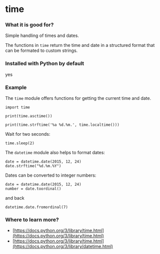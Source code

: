 
# time

### What it is good for?

Simple handling of times and dates.

The functions in `time` return the time and date in a structured format that can be formated to custom strings.

### Installed with Python by default

yes

### Example

The `time` module offers functions for getting the current time and date.

    import time

    print(time.asctime())

    print(time.strftime('%a %d.%m.', time.localtime()))

Wait for two seconds:

    time.sleep(2)


The `datetime` module also helps to format dates:

    date = datetime.date(2015, 12, 24)
    date.strftime("%d.%m.%Y")
        
Dates can be converted to integer numbers:

    date = datetime.date(2015, 12, 24)
    number = date.toordinal()

and back

    datetime.date.fromordinal(7)

### Where to learn more?

* [https://docs.python.org/3/library/time.html](https://docs.python.org/3/library/time.html)
* [https://docs.python.org/3/library/time.html](https://docs.python.org/3/library/datetime.html)
